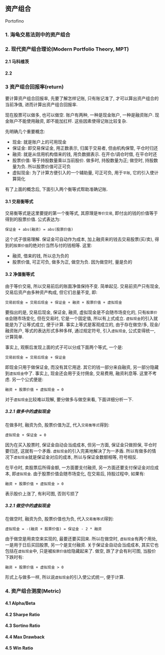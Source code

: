 ## 资产组合
Portofino


### 1. 海龟交易法则中的资产组合

### 2. 现代资产组合理论(Modern Portfolio Theory, MPT)

#### 2.1 马科维茨

#### 2.2 

### 3 资产组合回报率(return)
要计算资产组合回报率, 先要了解怎样记账, 只有账记准了, 才可以算出资产组合的当前净值, 进而计算出资产组合回报率.

现在股票可以做多, 也可以做空. 账户有两种, 一种是现金账户, 一种是融资账户. 现金账户不能使用融资, 即不能加扛杆. 这些因素使得记账比较复杂. 

先明确几个重要概念:
- 现金: 就是账户上的可用现金
- 保证金: 即交易保证金, 用正数表示, 归属于交易者, 但由机构保管, 平仓时归还
- 融资: 就是从信用机构借来的钱, 用负数据表示. 在开仓/调仓时借, 在平仓时还
- 股票价值: 等于持股数量乘以当前股价. 做多时, 持股数量为正; 做空时, 持股数量为负. 所以股票价值可正可负
- 虚拟现金: 为了计算方便引入的一个辅助量, 可正可负, 用于`平账`, 它的引入使计算简化

有了上面的概念后, 下面引入两个衡等式帮助准确记账.

#### 3.1 交易衡等式
交易衡等式是这里要提的第一个衡等式, 其原理是`等价交易`, 即付出的钱的价值等于得到的股票价值. 公式表达为:
```
保证金 + abs(融资) = abs(股票价值)
```
这个式子很易理解. 保证金可自动作为成本, 加上融资来的钱去交易股票(买/卖), 得到的`股票价值`的绝对价当然与付的钱相等. 这里:
- 融资, 借来的钱, 所以总为负的
- 股票价值, 可正可负, 做多为正, 做空为负. 因为做空时, 量是负的

#### 3.2 净值衡等式
由于等价交易, 所以交易前后的账面净值保持不变. 简单起见. 交易前资产只有现金, 交易后资产由多种资产构成, 但它们总量不变, 即:
```
交易前现金 = 交易后现金 + 保证金 + 融资 + 股票价值 + 虚拟现金
```
要指出的是, 交易后现金, 保证金, 融资, 虚拟现金是不会随市场变化的, 只有`股票价值`会随市场变化, 但在交易时, 它是一个固定值, 所以有上式成立. 
`虚拟现金`的引入就能是为了让等式成立, 便于计算. 事实上等式是客观成立的, 由于存在做空/多, 现金/融资账户, 等式的表达形式多种多样,
通过规定符号, 引入`虚拟现金`, 公式变得统一, 计算简单.

事实上, 观察后发现上面的式子可以分成下面两个等式, 一个是:
```
交易前现金 = 交易后现金 + 保证金
```
即现金只用于做保证金, 而没有其它用途. 其它的钱一部分来自融资, 另一部分隐藏到`虚拟现金`中了. 事实上, 现金还会用于支付佣金, 交易费用, 融资利息等. 
这里不考虑. 另一个公式便是:
```
融资 + 股票价值 + 虚拟现金 = 0
```
对于`虚拟现金`比较难以现解, 要分做多与做空来看, 下面详细分析一下.

##### 3.2.1 做多中的虚拟现金
在做多时, 融资为负, 股票价值为正, 代入`交易衡等式`得到:
```
虚拟现金 + 保证金 = 0
```
因为在买入股票时, 保证金自动会当成成本, 但另一方面, 保证金只做担保, 平仓时要归还, 这就有一个矛盾. 
`虚拟现金`的引入完美地解决了为一矛盾. 所以有做多的情况下`虚拟现金`就是保证金对应的成本, 所以与保证金数额相等, 符号相反. 

在平仓时, 卖股票后所得金额, 一方面要支付融资, 另一方面还要支付保证金对应成本, 即`虚拟现金`. 
由于股票价值会随市场变化, 在交易后, 持股过程中, 如果有:
```
融资 + 股票价值 + 虚拟现金 > 0
```
表示股价上涨了, 有利可图, 否则亏损了

##### 3.2.1 做空中的虚拟现金
在做空时, 融资为负, 股票价值也为负, 代入`交易衡等式`得到:
```
虚拟现金 = -(融资 + 股票价值) = 保证金 - 2 * 融资
```
由于做空是用卖空来实现的, 最要还要买回来. 所以在做空时, `虚拟现金`有两个用处, 一是用于日后买回股票, 另一个是支付融资. 关于保证金自动会当成成本, 
其实它也包括在`虚拟现金`中, 只是被`股票价值`给隐藏起来了. 做空, 跌了才会有利可图, 当股价下跌时有:
```
融资 + 股票价值 + 虚拟现金 > 0
```
形式上与做多一样, 所以说`虚拟现金`的引入使公式统一, 便于计算.

### 4. 资产组合测度(Metric)

#### 4.1 Alpha/Beta

#### 4.2 Sharpe Ratio

#### 4.3 Sortino Ratio

#### 4.4 Max Drawback

#### 4.5 Win Ratio